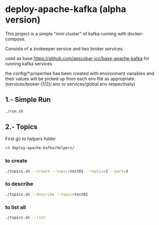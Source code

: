 # deploy-apache-kafka (alpha version)

This project is a simple "mini cluster" of kafka running with docker-compose.

Consists of a zookeeper service and two broker services.

used as base https://github.com/aescobar-icc/base-apache-kafka for running kafka services


the config/*.properties has been created with environment variables and their values will be picked up from each env file as appropriate. (services/broker-(1/2)/.env or services/global.env respectively)

## 1.- Simple Run
```bash
./run.sh
```

## 2.- Topics

First go to helpers folder
```bash
cd deploy-apache-kafka/helpers/
```
### to create
```bash
./topics.sh --create --topic=test02 --replic=2 --part=3
```
### to describe
```bash
./topics.sh --describe --topic=test02
```
### to list all
```bash
./topics.sh --list
```